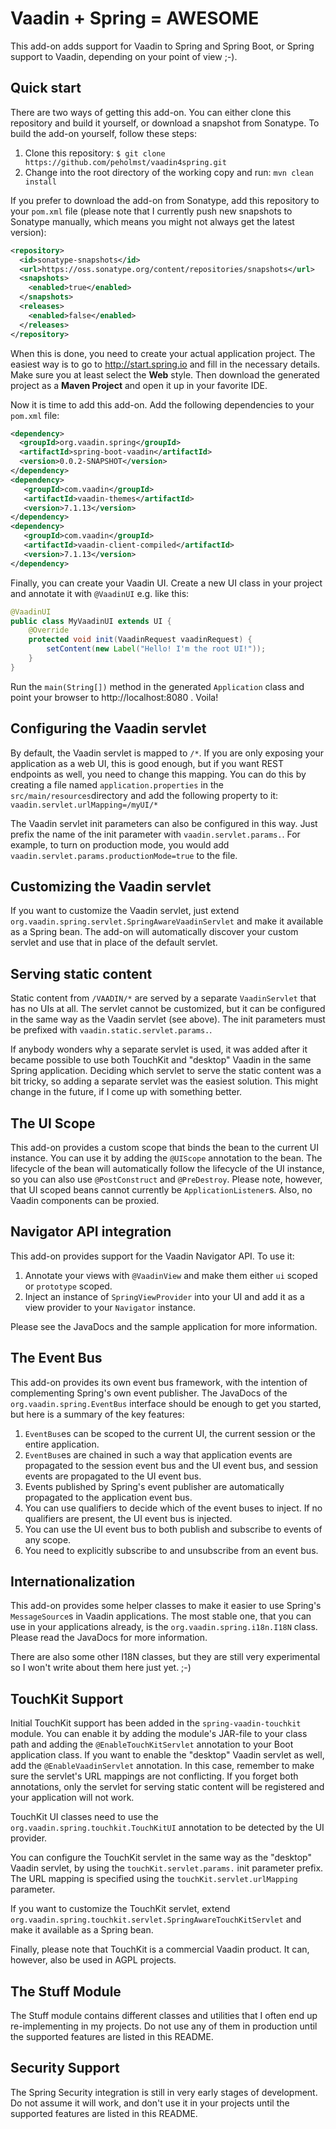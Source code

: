 Vaadin + Spring = AWESOME
=========================

This add-on adds support for Vaadin to Spring and Spring Boot, or Spring support to Vaadin,
depending on your point of view ;-).

## Quick start ##

There are two ways of getting this add-on. You can either clone this repository and build it yourself,
or download a snapshot from Sonatype. To build the add-on yourself, follow these steps:

1. Clone this repository: ```$ git clone https://github.com/peholmst/vaadin4spring.git```
2. Change into the root directory of the working copy and run: ```mvn clean install```

If you prefer to download the add-on from Sonatype, add this repository to your ```pom.xml``` file (please note that I
currently push new snapshots to Sonatype manually, which means you might not always get the latest version):

```xml
<repository>
  <id>sonatype-snapshots</id>
  <url>https://oss.sonatype.org/content/repositories/snapshots</url>
  <snapshots>
    <enabled>true</enabled>
  </snapshots>
  <releases>
    <enabled>false</enabled>
  </releases>
</repository>
```

When this is done, you need to create your actual application project. The easiest way is to go to
http://start.spring.io and fill in the necessary details. Make sure you at least select the **Web** style. Then download
the generated project as a **Maven Project** and open it up in your favorite IDE.

Now it is time to add this add-on. Add the following dependencies to your ```pom.xml``` file:

```xml
<dependency>
  <groupId>org.vaadin.spring</groupId>
  <artifactId>spring-boot-vaadin</artifactId>
  <version>0.0.2-SNAPSHOT</version>
</dependency>
<dependency>
   <groupId>com.vaadin</groupId>
   <artifactId>vaadin-themes</artifactId>
   <version>7.1.13</version>
</dependency>
<dependency>
   <groupId>com.vaadin</groupId>
   <artifactId>vaadin-client-compiled</artifactId>
   <version>7.1.13</version>
</dependency>
```

Finally, you can create your Vaadin UI. Create a new UI class in your project and annotate it with ```@VaadinUI``` e.g.
like this:

```java
@VaadinUI
public class MyVaadinUI extends UI {
    @Override
    protected void init(VaadinRequest vaadinRequest) {
        setContent(new Label("Hello! I'm the root UI!"));
    }
}
```

Run the ```main(String[])``` method in the generated ```Application``` class and point your browser to
http://localhost:8080 . Voila!

## Configuring the Vaadin servlet ##

By default, the Vaadin servlet is mapped to ```/*```. If you are only exposing your application as a web UI, this is
good enough, but if you want REST endpoints as well, you need to change this mapping. You can do this by creating a file
named ```application.properties``` in the ```src/main/resources```directory and add the following property to it:
```vaadin.servlet.urlMapping=/myUI/*```

The Vaadin servlet init parameters can also be configured in this way. Just prefix the name of the init parameter with
```vaadin.servlet.params.```. For example, to turn on production mode, you would add
```vaadin.servlet.params.productionMode=true``` to the file.

## Customizing the Vaadin servlet ##

If you want to customize the Vaadin servlet, just extend ```org.vaadin.spring.servlet.SpringAwareVaadinServlet``` and
make it available as a Spring bean. The add-on will automatically discover your custom servlet and use that in place
of the default servlet.

## Serving static content ##

Static content from ```/VAADIN/*``` are served by a separate ```VaadinServlet``` that has no UIs at all. The
servlet cannot be customized, but it can be configured in the same way as the Vaadin servlet (see above). The
init parameters must be prefixed with ```vaadin.static.servlet.params.```.

If anybody wonders why a separate servlet is used, it was added after it became possible to use both TouchKit and
"desktop" Vaadin in the same Spring application. Deciding which servlet to serve the static content was a bit tricky, so
adding a separate servlet was the easiest solution. This might change in the future, if I come up with something
better.

## The UI Scope ##

This add-on provides a custom scope that binds the bean to the current UI instance. You can use it by adding the
 ```@UIScope``` annotation to the bean. The lifecycle of the bean will automatically follow the lifecycle of the UI
instance, so you can also use ```@PostConstruct``` and ```@PreDestroy```. Please note, however, that UI scoped beans
cannot currently be ```ApplicationListener```s. Also, no Vaadin components can be proxied.

## Navigator API integration ##

This add-on provides support for the Vaadin Navigator API. To use it:

1. Annotate your views with ```@VaadinView``` and make them either ```ui``` scoped or ```prototype``` scoped.
2. Inject an instance of ```SpringViewProvider``` into your UI and add it as a view provider to your ```Navigator```
instance.

Please see the JavaDocs and the sample application for more information.

## The Event Bus ##

This add-on provides its own event bus framework, with the intention of complementing Spring's own event publisher.
The JavaDocs of the ```org.vaadin.spring.EventBus``` interface should be enough to get you started, but here is a
summary of the key features:

1. ```EventBus```es can be scoped to the current UI, the current session or the entire application.
2. ```EventBus```es are chained in such a way that application events are propagated to the session event bus and the UI
event bus, and session events are propagated to the UI event bus.
3. Events published by Spring's event publisher are automatically propagated to the application event bus.
4. You can use qualifiers to decide which of the event buses to inject. If no qualifiers are present, the UI event bus
is injected.
5. You can use the UI event bus to both publish and subscribe to events of any scope.
6. You need to explicitly subscribe to and unsubscribe from an event bus.

## Internationalization ##

This add-on provides some helper classes to make it easier to use Spring's ```MessageSource```s in Vaadin applications.
The most stable one, that you can use in your applications already, is the ```org.vaadin.spring.i18n.I18N``` class.
Please read the JavaDocs for more information.

There are also some other I18N classes, but they are still very experimental so I won't write about them here just yet.
;-)

## TouchKit Support ##

Initial TouchKit support has been added in the ```spring-vaadin-touchkit``` module. You can enable it by adding the
module's JAR-file to your class path and adding the ```@EnableTouchKitServlet``` annotation to your Boot application
class. If you want to enable the "desktop" Vaadin servlet as well, add the ```@EnableVaadinServlet``` annotation. In this
case, remember to make sure the servlet's URL mappings are not conflicting. If you forget both annotations, only
the servlet for serving static content will be registered and your application will not work.

TouchKit UI classes need to use the ```org.vaadin.spring.touchkit.TouchKitUI``` annotation to be detected by the
UI provider.

You can configure the TouchKit servlet in the same way as the "desktop" Vaadin servlet, by using the
```touchKit.servlet.params.``` init parameter prefix. The URL mapping is specified using the
```touchKit.servlet.urlMapping``` parameter.

If you want to customize the TouchKit servlet, extend
```org.vaadin.spring.touchkit.servlet.SpringAwareTouchKitServlet``` and make it available as a Spring bean.

Finally, please note that TouchKit is a commercial Vaadin product. It can, however, also be used in AGPL projects.

## The Stuff Module ##

The Stuff module contains different classes and utilities that I often end up re-implementing in my projects. Do not
use any of them in production until the supported features are listed in this README.

## Security Support ##

The Spring Security integration is still in very early stages of development. Do not assume it will work, and don't use
it in your projects until the supported features are listed in this README.

